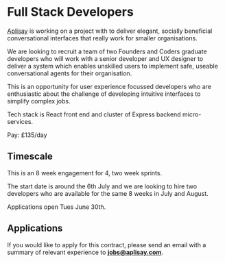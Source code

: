 # Full Stack Developers
[Aplisay](https://www.aplisay.com/) is working on a project with to deliver elegant, socially beneficial conversational interfaces that really work for smaller organisations.

We are looking to recruit a team of two Founders and Coders graduate developers who will work with a senior developer and UX designer to deliver a system which enables unskilled users to implement safe, useable conversational agents for their organisation.

This is an opportunity for user experience focussed developers who are enthusiastic about the challenge of developing intuitive interfaces to simplify complex jobs.

Tech stack is React front end and cluster of Express backend micro-services.

Pay: £135/day

## Timescale

This is an 8 week engagement for 4, two week sprints.

The start date is around the 6th July and we are looking to hire two developers who are available for the same 8 weeks in July and August.

Applications open Tues June 30th.

## Applications

If you would like to apply for this contract, please send an email with a summary of relevant experience to [**jobs@aplisay.com**](mailto:jobs@aplisay.com?Subject=Founders%20and%20Coders%20Developer%20Application).
